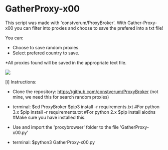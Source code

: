 # GatherProxy-x00
This script was made with 'constverum/ProxyBroker'. With Gather-Proxy-x00 you can filter into proxies and choose to save the prefered into a txt file!

You can:
- Choose to save random proxies.
- Select prefered country to save.

*All proxies found will be saved in the appropriate text file. 

<img src="https://s5.gifyu.com/images/ezgif-6-e90b5b350964.gif">

[i] Instructions:

- Clone the repository: https://github.com/constverum/ProxyBroker (not mine, we need this for search random proxies)
- terminal: $cd ProxyBroker
            $pip3 install -r requirements.txt     #For python 3.x
            $pip install -r requirements.txt      #For python 2.x
            $pip install aiodns                   #Make sure you have installed this.
            
- Use and import the 'proxybrowser' folder to the file 'GatherProxy-x00.py'
- terminal: $python3 GatherProxy-x00.py


